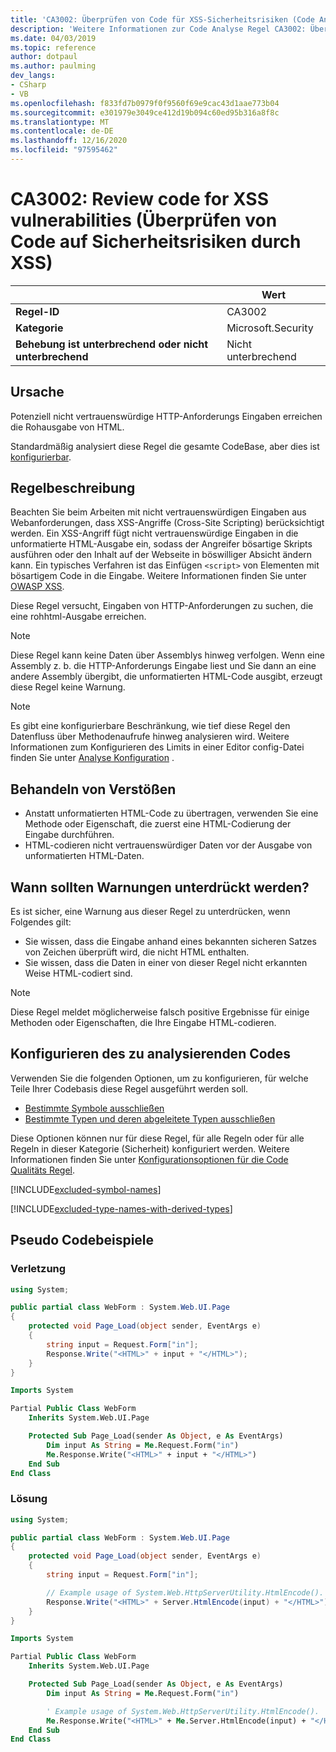 ```yaml
---
title: 'CA3002: Überprüfen von Code für XSS-Sicherheitsrisiken (Code Analyse)'
description: 'Weitere Informationen zur Code Analyse Regel CA3002: Überprüfen von Code für XSS-Sicherheitsrisiken'
ms.date: 04/03/2019
ms.topic: reference
author: dotpaul
ms.author: paulming
dev_langs:
- CSharp
- VB
ms.openlocfilehash: f833fd7b0979f0f9560f69e9cac43d1aae773b04
ms.sourcegitcommit: e301979e3049ce412d19b094c60ed95b316a8f8c
ms.translationtype: MT
ms.contentlocale: de-DE
ms.lasthandoff: 12/16/2020
ms.locfileid: "97595462"
---
```

# <a name="ca3002-review-code-for-xss-vulnerabilities"></a>CA3002: Review code for XSS vulnerabilities (Überprüfen von Code auf Sicherheitsrisiken durch XSS)

| | Wert |
|-|-|
| **Regel-ID** |CA3002|
| **Kategorie** |Microsoft.Security|
| **Behebung ist unterbrechend oder nicht unterbrechend** |Nicht unterbrechend|

## <a name="cause"></a>Ursache

Potenziell nicht vertrauenswürdige HTTP-Anforderungs Eingaben erreichen die Rohausgabe von HTML.

Standardmäßig analysiert diese Regel die gesamte CodeBase, aber dies ist [konfigurierbar](#configure-code-to-analyze).

## <a name="rule-description"></a>Regelbeschreibung

Beachten Sie beim Arbeiten mit nicht vertrauenswürdigen Eingaben aus Webanforderungen, dass XSS-Angriffe (Cross-Site Scripting) berücksichtigt werden. Ein XSS-Angriff fügt nicht vertrauenswürdige Eingaben in die unformatierte HTML-Ausgabe ein, sodass der Angreifer bösartige Skripts ausführen oder den Inhalt auf der Webseite in böswilliger Absicht ändern kann. Ein typisches Verfahren ist das Einfügen `<script>` von Elementen mit bösartigem Code in die Eingabe. Weitere Informationen finden Sie unter [OWASP XSS](https://www.owasp.org/index.php/Cross-site_Scripting_(XSS)).

Diese Regel versucht, Eingaben von HTTP-Anforderungen zu suchen, die eine rohhtml-Ausgabe erreichen.

> [!NOTE]
> Diese Regel kann keine Daten über Assemblys hinweg verfolgen. Wenn eine Assembly z. b. die HTTP-Anforderungs Eingabe liest und Sie dann an eine andere Assembly übergibt, die unformatierten HTML-Code ausgibt, erzeugt diese Regel keine Warnung.

> [!NOTE]
> Es gibt eine konfigurierbare Beschränkung, wie tief diese Regel den Datenfluss über Methodenaufrufe hinweg analysieren wird. Weitere Informationen zum Konfigurieren des Limits in einer Editor config-Datei finden Sie unter [Analyse Konfiguration](https://github.com/dotnet/roslyn-analyzers/blob/master/docs/Analyzer%20Configuration.md#dataflow-analysis) .

## <a name="how-to-fix-violations"></a>Behandeln von Verstößen

- Anstatt unformatierten HTML-Code zu übertragen, verwenden Sie eine Methode oder Eigenschaft, die zuerst eine HTML-Codierung der Eingabe durchführen.
- HTML-codieren nicht vertrauenswürdiger Daten vor der Ausgabe von unformatierten HTML-Daten.

## <a name="when-to-suppress-warnings"></a>Wann sollten Warnungen unterdrückt werden?

Es ist sicher, eine Warnung aus dieser Regel zu unterdrücken, wenn Folgendes gilt:

- Sie wissen, dass die Eingabe anhand eines bekannten sicheren Satzes von Zeichen überprüft wird, die nicht HTML enthalten.
- Sie wissen, dass die Daten in einer von dieser Regel nicht erkannten Weise HTML-codiert sind.

> [!NOTE]
> Diese Regel meldet möglicherweise falsch positive Ergebnisse für einige Methoden oder Eigenschaften, die Ihre Eingabe HTML-codieren.

## <a name="configure-code-to-analyze"></a>Konfigurieren des zu analysierenden Codes

Verwenden Sie die folgenden Optionen, um zu konfigurieren, für welche Teile Ihrer Codebasis diese Regel ausgeführt werden soll.

- [Bestimmte Symbole ausschließen](#exclude-specific-symbols)
- [Bestimmte Typen und deren abgeleitete Typen ausschließen](#exclude-specific-types-and-their-derived-types)

Diese Optionen können nur für diese Regel, für alle Regeln oder für alle Regeln in dieser Kategorie (Sicherheit) konfiguriert werden. Weitere Informationen finden Sie unter [Konfigurationsoptionen für die Code Qualitäts Regel](../code-quality-rule-options.md).

[!INCLUDE[excluded-symbol-names](~/includes/code-analysis/excluded-symbol-names.md)]

[!INCLUDE[excluded-type-names-with-derived-types](~/includes/code-analysis/excluded-type-names-with-derived-types.md)]

## <a name="pseudo-code-examples"></a>Pseudo Codebeispiele

### <a name="violation"></a>Verletzung

```csharp
using System;

public partial class WebForm : System.Web.UI.Page
{
    protected void Page_Load(object sender, EventArgs e)
    {
        string input = Request.Form["in"];
        Response.Write("<HTML>" + input + "</HTML>");
    }
}
```

```vb
Imports System

Partial Public Class WebForm
    Inherits System.Web.UI.Page

    Protected Sub Page_Load(sender As Object, e As EventArgs)
        Dim input As String = Me.Request.Form("in")
        Me.Response.Write("<HTML>" + input + "</HTML>")
    End Sub
End Class
```

### <a name="solution"></a>Lösung

```csharp
using System;

public partial class WebForm : System.Web.UI.Page
{
    protected void Page_Load(object sender, EventArgs e)
    {
        string input = Request.Form["in"];

        // Example usage of System.Web.HttpServerUtility.HtmlEncode().
        Response.Write("<HTML>" + Server.HtmlEncode(input) + "</HTML>");
    }
}
```

```vb
Imports System

Partial Public Class WebForm
    Inherits System.Web.UI.Page

    Protected Sub Page_Load(sender As Object, e As EventArgs)
        Dim input As String = Me.Request.Form("in")

        ' Example usage of System.Web.HttpServerUtility.HtmlEncode().
        Me.Response.Write("<HTML>" + Me.Server.HtmlEncode(input) + "</HTML>")
    End Sub
End Class
```
